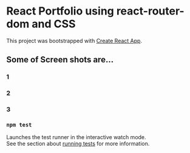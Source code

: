 # React Portfolio using react-router-dom and CSS

This project was bootstrapped with [Create React App](https://github.com/facebook/create-react-app).



## Some of Screen shots are...

### 1
### 2
### 3


### `npm test`

Launches the test runner in the interactive watch mode.\
See the section about [running tests](https://facebook.github.io/create-react-app/docs/running-tests) for more information.
